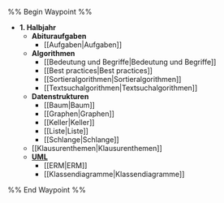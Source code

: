 %% Begin Waypoint %%
- **1. Halbjahr**
	- **Abituraufgaben**
		- [[Aufgaben|Aufgaben]]
	- **Algorithmen**
		- [[Bedeutung und Begriffe|Bedeutung und Begriffe]]
		- [[Best practices|Best practices]]
		- [[Sortieralgorithmen|Sortieralgorithmen]]
		- [[Textsuchalgorithmen|Textsuchalgorithmen]]
	- **Datenstrukturen**
		- [[Baum|Baum]]
		- [[Graphen|Graphen]]
		- [[Keller|Keller]]
		- [[Liste|Liste]]
		- [[Schlange|Schlange]]
	- [[Klausurenthemen|Klausurenthemen]]
	- **[UML](./1.%20Halbjahr/UML/UML.md)**
		- [[ERM|ERM]]
		- [[Klassendiagramme|Klassendiagramme]]

%% End Waypoint %%
